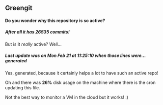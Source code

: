 ## Greengit

#### Do you wonder why this repository is so active?

##### After all it has 26535 commits!

But is it *really* active? Well...

##### Last update was on Mon Feb 21 at 11:25:10 when those lines were... generated

Yes, generated, because it certainly helps a lot to have such an active repo!

Oh and there was **26%** disk usage on the machine
where there is the cron updating this file.

Not the best way to monitor a VM in the cloud but it works! :)
